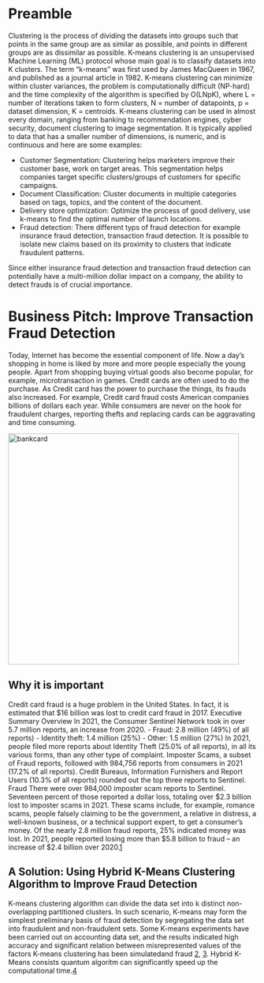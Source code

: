 # Preamble
Clustering is the process of dividing the datasets into groups such that points in the same group are as similar as possible, and points in different groups are as dissimilar as possible. K-means clustering is an unsupervised Machine Learning (ML) protocol whose main goal is to classify datasets into K clusters. The term “k-means” was first used by James MacQueen in 1967, and published as a journal article in 1982. K-means clustering can minimize within cluster variances, the problem is computationally difficult (NP-hard) and the time complexity of the algorithm is specified by O(LNpK), where L = number of iterations taken to form clusters, N = number of datapoints, p = dataset dimension, K = centroids.
K-means clustering can be used in almost every domain, ranging from banking to recommendation engines, cyber security, document clustering to image segmentation. It is typically applied to data that has a smaller number of dimensions, is numeric, and is continuous and here are some examples:

*	Customer Segmentation: Clustering helps marketers improve their customer base, work on target areas. This segmentation helps companies target specific clusters/groups of customers for specific campaigns.
*	Document Classification: Cluster documents in multiple categories based on tags, topics, and the content of the document.
*	Delivery store optimization: Optimize the process of good delivery, use k-means to find the optimal number of launch locations.
*	Fraud detection: There different typs of fraud detection for example insurance fraud detection, transaction fraud detection. It is possible to isolate new claims based on its proximity to clusters that indicate fraudulent patterns.

Since either insurance fraud detection and transaction fraud detection can potentially have a multi-million dollar impact on a company, the ability to detect frauds is of crucial importance.

# Business Pitch: Improve Transaction Fraud Detection 
Today, Internet has become the essential component of life. Now a day’s shopping in home is liked by more and more people especially the young people. Apart from shopping buying virtual goods also become popular, for example, microtransaction in games. Credit cards are often used to do the purchase. As Credit card has the power to purchase the things, its frauds also increased. For example, Credit card fraud costs American companies billions of dollars each year. While consumers are never on the hook for fraudulent charges, reporting thefts and replacing cards can be aggravating and time consuming.

<img width="468" alt="bankcard" src="https://user-images.githubusercontent.com/79662449/181138035-a45c4579-27fd-4ca4-8f2d-283c8653cbef.png">

## Why it is important
Credit card fraud is a huge problem in the United States. In fact, it is estimated that \$16 billion was lost to credit card fraud in 2017. Executive Summary Overview In 2021, the Consumer Sentinel Network took in over 5.7 million reports, an increase from 2020. - Fraud: 2.8 million (49\%) of all reports) - Identity theft: 1.4 million (25\%) - Other: 1.5 million (27\%) In 2021, people filed more reports about Identity Theft (25.0\% of all reports), in all its various forms, than any other type of complaint. Imposter Scams, a subset of Fraud reports, followed with 984,756 reports from consumers in 2021 (17.2\% of all reports). Credit Bureaus, Information Furnishers and Report Users (10.3\% of all reports) rounded out the top three reports to Sentinel. Fraud There were over 984,000 imposter scam reports to Sentinel. Seventeen percent of those reported a dollar loss, totaling over \$2.3 billion lost to imposter scams in 2021. These scams include, for example, romance scams, people falsely claiming to be the government, a relative in distress, a well-known business, or a technical support expert, to get a consumer’s money. Of the nearly 2.8 million fraud reports, 25\% indicated money was lost. In 2021, people reported losing more than \$5.8 billion to fraud – an increase of \$2.4 billion over 2020.[1](https://www.cnet.com/personal-finance/credit-cards/credit-card-theft-is-the-problem-that-wont-go-away-it-just-changes/)

## A Solution: Using Hybrid K-Means Clustering Algorithm to Improve Fraud Detection
K-means clustering algorithm can divide the data set into k distinct non-overlapping partitioned clusters. In such scenario, K-means may form the simplest preliminary basis of fraud detection by segregating the data set into fraudulent and non-fraudulent sets. Some K-means experiments have been carried out on  accounting data set, and the results indicated high accuracy and significant relation between misrepresented values of the factors K-means clustering has been simulatedand fraud [2](https://link.springer.com/chapter/10.1007/978-981-33-4859-2_17), [3](https://citeseerx.ist.psu.edu/viewdoc/download?doi=10.1.1.680.1195&rep=rep1&type=pdf). Hybrid K-Means consists quantum algoritm can significantly speed up the computational time.[4](https://arxiv.org/pdf/1909.04226.pdf)



